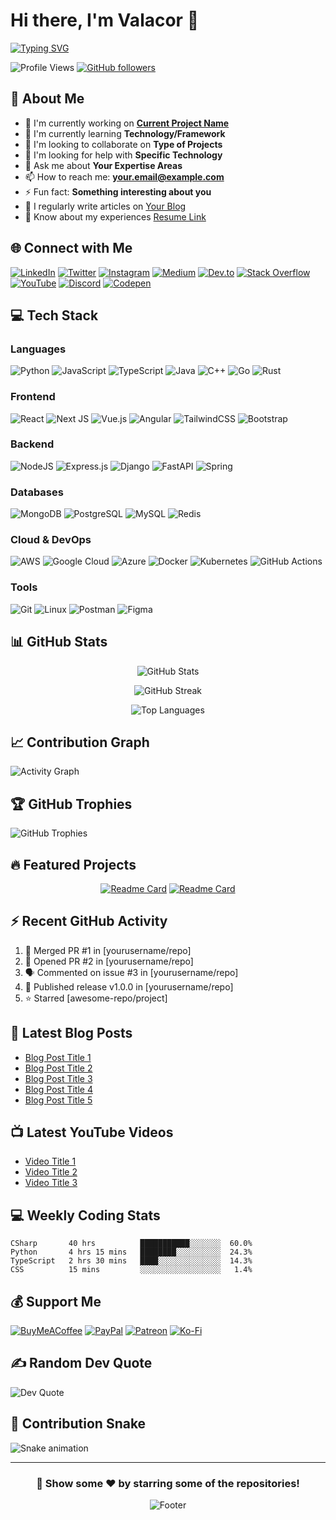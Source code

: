 # Hi there, I'm Valacor 👋

<!-- Animated typing introduction -->
[![Typing SVG](https://readme-typing-svg.herokuapp.com?font=Fira+Code&pause=1000&color=2E9EF7&width=435&lines=Full+Stack+Developer;Open+Source+Enthusiast;Always+Learning+New+Things)](https://git.io/typing-svg)

<!-- Profile views counter -->
![Profile Views](https://komarev.com/ghpvc/?username=yourusername&color=blue&style=flat-square)
[![GitHub followers](https://img.shields.io/github/followers/valacor?label=Follow&style=social)](https://github.com/valacor)

<!-- About Me Section -->
## 🚀 About Me

- 🔭 I'm currently working on **[Current Project Name](project-link)**
- 🌱 I'm currently learning **Technology/Framework**
- 👯 I'm looking to collaborate on **Type of Projects**
- 🤔 I'm looking for help with **Specific Technology**
- 💬 Ask me about **Your Expertise Areas**
- 📫 How to reach me: **your.email@example.com**
- ⚡ Fun fact: **Something interesting about you**
- 📝 I regularly write articles on [Your Blog](https://your-blog-link.com)
- 📄 Know about my experiences [Resume Link](https://your-resume-link.com)

<!-- Social Links -->
## 🌐 Connect with Me

[![LinkedIn](https://img.shields.io/badge/LinkedIn-%230077B5.svg?logo=linkedin&logoColor=white)](https://linkedin.com/in/yourprofile)
[![Twitter](https://img.shields.io/badge/Twitter-%231DA1F2.svg?logo=Twitter&logoColor=white)](https://twitter.com/yourhandle)
[![Instagram](https://img.shields.io/badge/Instagram-%23E4405F.svg?logo=Instagram&logoColor=white)](https://instagram.com/yourhandle)
[![Medium](https://img.shields.io/badge/Medium-12100E?logo=medium&logoColor=white)](https://medium.com/@yourhandle)
[![Dev.to](https://img.shields.io/badge/dev.to-0A0A0A?logo=dev.to&logoColor=white)](https://dev.to/yourhandle)
[![Stack Overflow](https://img.shields.io/badge/-Stackoverflow-FE7A16?logo=stack-overflow&logoColor=white)](https://stackoverflow.com/users/yourid)
[![YouTube](https://img.shields.io/badge/YouTube-%23FF0000.svg?logo=YouTube&logoColor=white)](https://youtube.com/@yourchannel)
[![Discord](https://img.shields.io/badge/Discord-%237289DA.svg?logo=discord&logoColor=white)](https://discord.gg/yourserver)
[![Codepen](https://img.shields.io/badge/Codepen-000000?logo=codepen&logoColor=white)](https://codepen.io/yourhandle)

<!-- Tech Stack -->
## 💻 Tech Stack

### Languages
![Python](https://img.shields.io/badge/python-3670A0?style=for-the-badge&logo=python&logoColor=ffdd54)
![JavaScript](https://img.shields.io/badge/javascript-%23323330.svg?style=for-the-badge&logo=javascript&logoColor=%23F7DF1E)
![TypeScript](https://img.shields.io/badge/typescript-%23007ACC.svg?style=for-the-badge&logo=typescript&logoColor=white)
![Java](https://img.shields.io/badge/java-%23ED8B00.svg?style=for-the-badge&logo=openjdk&logoColor=white)
![C++](https://img.shields.io/badge/c++-%2300599C.svg?style=for-the-badge&logo=c%2B%2B&logoColor=white)
![Go](https://img.shields.io/badge/go-%2300ADD8.svg?style=for-the-badge&logo=go&logoColor=white)
![Rust](https://img.shields.io/badge/rust-%23000000.svg?style=for-the-badge&logo=rust&logoColor=white)

### Frontend
![React](https://img.shields.io/badge/react-%2320232a.svg?style=for-the-badge&logo=react&logoColor=%2361DAFB)
![Next JS](https://img.shields.io/badge/Next-black?style=for-the-badge&logo=next.js&logoColor=white)
![Vue.js](https://img.shields.io/badge/vue.js-%2335495e.svg?style=for-the-badge&logo=vuedotjs&logoColor=%234FC08D)
![Angular](https://img.shields.io/badge/angular-%23DD0031.svg?style=for-the-badge&logo=angular&logoColor=white)
![TailwindCSS](https://img.shields.io/badge/tailwindcss-%2338B2AC.svg?style=for-the-badge&logo=tailwind-css&logoColor=white)
![Bootstrap](https://img.shields.io/badge/bootstrap-%238511FA.svg?style=for-the-badge&logo=bootstrap&logoColor=white)

### Backend
![NodeJS](https://img.shields.io/badge/node.js-6DA55F?style=for-the-badge&logo=node.js&logoColor=white)
![Express.js](https://img.shields.io/badge/express.js-%23404d59.svg?style=for-the-badge&logo=express&logoColor=%2361DAFB)
![Django](https://img.shields.io/badge/django-%23092E20.svg?style=for-the-badge&logo=django&logoColor=white)
![FastAPI](https://img.shields.io/badge/FastAPI-005571?style=for-the-badge&logo=fastapi)
![Spring](https://img.shields.io/badge/spring-%236DB33F.svg?style=for-the-badge&logo=spring&logoColor=white)

### Databases
![MongoDB](https://img.shields.io/badge/MongoDB-%234ea94b.svg?style=for-the-badge&logo=mongodb&logoColor=white)
![PostgreSQL](https://img.shields.io/badge/postgres-%23316192.svg?style=for-the-badge&logo=postgresql&logoColor=white)
![MySQL](https://img.shields.io/badge/mysql-%2300000f.svg?style=for-the-badge&logo=mysql&logoColor=white)
![Redis](https://img.shields.io/badge/redis-%23DD0031.svg?style=for-the-badge&logo=redis&logoColor=white)

### Cloud & DevOps
![AWS](https://img.shields.io/badge/AWS-%23FF9900.svg?style=for-the-badge&logo=amazon-aws&logoColor=white)
![Google Cloud](https://img.shields.io/badge/GoogleCloud-%234285F4.svg?style=for-the-badge&logo=google-cloud&logoColor=white)
![Azure](https://img.shields.io/badge/azure-%230072C6.svg?style=for-the-badge&logo=microsoftazure&logoColor=white)
![Docker](https://img.shields.io/badge/docker-%230db7ed.svg?style=for-the-badge&logo=docker&logoColor=white)
![Kubernetes](https://img.shields.io/badge/kubernetes-%23326ce5.svg?style=for-the-badge&logo=kubernetes&logoColor=white)
![GitHub Actions](https://img.shields.io/badge/github%20actions-%232671E5.svg?style=for-the-badge&logo=githubactions&logoColor=white)

### Tools
![Git](https://img.shields.io/badge/git-%23F05033.svg?style=for-the-badge&logo=git&logoColor=white)
![Linux](https://img.shields.io/badge/Linux-FCC624?style=for-the-badge&logo=linux&logoColor=black)
![Postman](https://img.shields.io/badge/Postman-FF6C37?style=for-the-badge&logo=postman&logoColor=white)
![Figma](https://img.shields.io/badge/figma-%23F24E1E.svg?style=for-the-badge&logo=figma&logoColor=white)

<!-- GitHub Stats -->
## 📊 GitHub Stats

<div align="center">
  
![GitHub Stats](https://github-readme-stats.vercel.app/api?username=yourusername&theme=dark&hide_border=false&include_all_commits=true&count_private=true)

![GitHub Streak](https://github-readme-streak-stats.herokuapp.com/?user=yourusername&theme=dark&hide_border=false)

![Top Languages](https://github-readme-stats.vercel.app/api/top-langs/?username=yourusername&theme=dark&hide_border=false&include_all_commits=true&count_private=true&layout=compact)

</div>

<!-- Activity Graph -->
## 📈 Contribution Graph

![Activity Graph](https://github-readme-activity-graph.vercel.app/graph?username=yourusername&theme=react-dark&hide_border=true&area=true)

<!-- GitHub Trophies -->
## 🏆 GitHub Trophies

![GitHub Trophies](https://github-profile-trophy.vercel.app/?username=yourusername&theme=darkhub&no-frame=false&no-bg=false&margin-w=4)

<!-- Featured Projects -->
## 🔥 Featured Projects

<div align="center">
  
[![Readme Card](https://github-readme-stats.vercel.app/api/pin/?username=yourusername&repo=project1&theme=dark)](https://github.com/yourusername/project1)
[![Readme Card](https://github-readme-stats.vercel.app/api/pin/?username=yourusername&repo=project2&theme=dark)](https://github.com/yourusername/project2)

</div>

<!-- Recent Activity -->
## ⚡ Recent GitHub Activity

<!--START_SECTION:activity-->
1. 🎉 Merged PR #1 in [yourusername/repo]
2. 💪 Opened PR #2 in [yourusername/repo]
3. 🗣 Commented on issue #3 in [yourusername/repo]
4. 🚀 Published release v1.0.0 in [yourusername/repo]
5. ⭐ Starred [awesome-repo/project]
<!--END_SECTION:activity-->

<!-- Blog Posts -->
## 📝 Latest Blog Posts

<!-- BLOG-POST-LIST:START -->
- [Blog Post Title 1](https://your-blog.com/post1)
- [Blog Post Title 2](https://your-blog.com/post2)
- [Blog Post Title 3](https://your-blog.com/post3)
- [Blog Post Title 4](https://your-blog.com/post4)
- [Blog Post Title 5](https://your-blog.com/post5)
<!-- BLOG-POST-LIST:END -->

<!-- YouTube Videos -->
## 📺 Latest YouTube Videos

<!-- YOUTUBE:START -->
- [Video Title 1](https://youtube.com/watch?v=video1)
- [Video Title 2](https://youtube.com/watch?v=video2)
- [Video Title 3](https://youtube.com/watch?v=video3)
<!-- YOUTUBE:END -->

<!-- Coding Stats (WakaTime) -->
## 💻 Weekly Coding Stats

<!--START_SECTION:waka-->
```text
CSharp       40 hrs          ███████████░░░░░░░  60.0%
Python       4 hrs 15 mins   ████████░░░░░░░░░░  24.3%
TypeScript   2 hrs 30 mins   ████░░░░░░░░░░░░░░  14.3%
CSS          15 mins         ░░░░░░░░░░░░░░░░░░   1.4%
```
<!--END_SECTION:waka-->

<!-- Support -->
## 💰 Support Me

[![BuyMeACoffee](https://img.shields.io/badge/Buy%20Me%20a%20Coffee-ffdd00?style=for-the-badge&logo=buy-me-a-coffee&logoColor=black)](https://buymeacoffee.com/yourusername)
[![PayPal](https://img.shields.io/badge/PayPal-00457C?style=for-the-badge&logo=paypal&logoColor=white)](https://paypal.me/yourusername)
[![Patreon](https://img.shields.io/badge/Patreon-F96854?style=for-the-badge&logo=patreon&logoColor=white)](https://patreon.com/yourusername)
[![Ko-Fi](https://img.shields.io/badge/Ko--fi-F16061?style=for-the-badge&logo=ko-fi&logoColor=white)](https://ko-fi.com/yourusername)

<!-- Random Dev Quote -->
## ✍️ Random Dev Quote

![Dev Quote](https://quotes-github-readme.vercel.app/api?type=horizontal&theme=dark)

<!-- Snake Animation -->
## 🐍 Contribution Snake

![Snake animation](https://github.com/yourusername/yourusername/blob/output/github-contribution-grid-snake.svg)

---

<div align="center">
  
### 👀 Show some ❤️ by starring some of the repositories!

![Footer](https://capsule-render.vercel.app/api?type=waving&color=gradient&height=100&section=footer)

</div>
